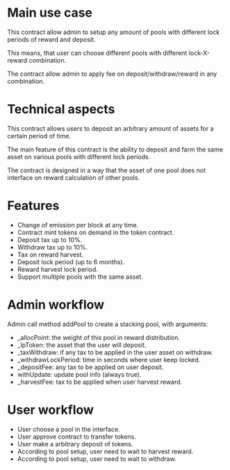 # Main use case

This contract allow admin to setup any amount of pools with different lock periods of reward and deposit.

This means, that user can choose different pools with different lock-X-reward combination.

The contract allow admin to apply fee on deposit/withdraw/reward in any combination.

# Technical aspects

This contract allows users to deposit an arbitrary amount of assets for a certain period of time.

The main feature of this contract is the ability to deposit and farm the same asset on various pools with different lock periods.

The contract is designed in a way that the asset of one pool does not interface on reward calculation of other pools.

# Features

- Change of emission per block at any time.
- Contract mint tokens on demand in the token contract.
- Deposit tax up to 10%.
- Withdraw tax up to 10%.
- Tax on reward harvest.
- Deposit lock period (up to 6 months).
- Reward harvest lock period.
- Support multiple pools with the same asset.

# Admin workflow

Admin call method addPool to create a stacking pool, with arguments:
 
- _allocPoint: the weight of this pool in reward distribution.
- _lpToken: the asset that the user will deposit.
- _taxWithdraw: if any tax to be applied in the user asset on withdraw.
- _withdrawLockPeriod: time in seconds where user keep locked.
- _depositFee: any tax to be applied on user deposit.
- withUpdate: update pool info (always true).
- _harvestFee: tax to be applied when user harvest reward.

# User workflow
 
- User choose a pool in the interface.
- User approve contract to transfer tokens.
- User make a arbitrary deposit of tokens.
- According to pool setup, user need to wait to harvest reward.
- According to pool setup, user need to wait to withdraw.

